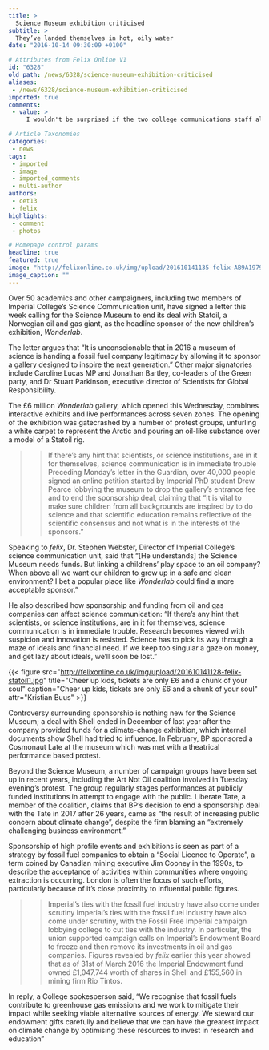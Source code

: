 ```yaml
---
title: >
  Science Museum exhibition criticised
subtitle: >
  They’ve landed themselves in hot, oily water
date: "2016-10-14 09:30:09 +0100"

# Attributes from Felix Online V1
id: "6328"
old_path: /news/6328/science-museum-exhibition-criticised
aliases:
 - /news/6328/science-museum-exhibition-criticised
imported: true
comments:
 - value: >
     I wouldn't be surprised if the two college communications staff also find themselves in a fairly sticky situation given this has led to the college becoming associated with the story.<br>Also probably worth noting that the policy from 2014-15 at Union Council about Fossil Free Imperial actually was voted against as a whole and instead had 3 out of 4 resolves supported individually. Specifically, the Union said it would recognise divestment as a tool, engage with the endowment board and ask the college to create an ethical investment policy. It did not commit to supporting the petition that the policy was recommending. Partially this is because we felt it might not be in the best interests of some of our students (Geologists for instance) to actively oppose some of their main graduate employers. However, the campaign was eligible for (and I believe funded through) our campaigns fund - which is there to help enable all groups of students to organise campaigns about issues that matter to them without committing th

# Article Taxonomies
categories:
 - news
tags:
 - imported
 - image
 - imported_comments
 - multi-author
authors:
 - cet13
 - felix
highlights:
 - comment
 - photos

# Homepage control params
headline: true
featured: true
image: "http://felixonline.co.uk/img/upload/201610141135-felix-AB9A1979-01.jpeg"
image_caption: ""
---
```


Over 50 academics and  other campaigners, including two members of Imperial College’s Science Communication unit, have signed a letter this week calling for the Science Museum to end its deal with Statoil, a Norwegian oil and gas giant, as the headline sponsor of the new children’s exhibition, _Wonderlab_.

The letter argues that “It is unconscionable that in 2016 a museum of science is handing a fossil fuel company legitimacy by allowing it to sponsor a gallery designed to inspire the next generation.” Other major signatories include Caroline Lucas MP and Jonathan Bartley, co-leaders of the Green party, and Dr Stuart Parkinson, executive director of Scientists for Global Responsibility.

The £6 million _Wonderlab_ gallery, which opened this Wednesday, combines interactive exhibits and live performances across seven zones. The opening of the exhibition was gatecrashed by a number of protest groups, unfurling a white carpet to represent the Arctic and pouring an oil-like substance over a model of a Statoil rig.
> > If there’s any hint that scientists, or science institutions, are in it for themselves, science communication is in immediate trouble
Preceding Monday’s letter in the Guardian, over 40,000 people signed an online petition started by Imperial PhD student Drew Pearce lobbying the museum to drop the gallery’s entrance fee and to end the sponsorship deal, claiming that “It is vital to make sure children from all backgrounds are inspired by to do science and that scientific education remains reflective of the scientific consensus and not what is in the interests of the sponsors.”

Speaking to _felix_, Dr. Stephen Webster, Director of Imperial College’s science communication unit, said that “[He understands] the Science Museum needs funds. But linking a childrens’ play space to an oil company? When above all we want our children to grow up in a safe and clean environment? I bet a popular place like _Wonderlab_ could find a more acceptable sponsor.”

He also described how sponsorship and funding from oil and gas companies can affect science communication: “If there’s any hint that scientists, or science institutions, are in it for themselves, science communication is in immediate trouble. Research becomes viewed with suspicion and innovation is resisted. Science has to pick its way through a maze of ideals and financial need. If we keep too singular a gaze on money, and get lazy about ideals, we’ll soon be lost.”

{{< figure src="http://felixonline.co.uk/img/upload/201610141128-felix-statoil1.jpg" title="Cheer up kids, tickets are only £6 and a chunk of your soul" caption="Cheer up kids, tickets are only £6 and a chunk of your soul" attr="Kristian Buus" >}}

Controversy surrounding sponsorship is nothing new for the Science Museum; a deal with Shell ended in December of last year after the company provided funds for a climate-change exhibition, which internal documents show Shell had tried to influence. In February, BP sponsored a Cosmonaut Late at the museum which was met with a theatrical performance based protest.

Beyond the Science Museum, a number of campaign groups have been set up in recent years, including the Art Not Oil coalition involved in Tuesday evening’s protest. The group regularly stages performances at publicly funded institutions in attempt to engage with the public. Liberate Tate, a member of the coalition, claims that BP’s decision to end a sponsorship deal with the Tate in 2017 after 26 years, came as “the result of increasing public concern about climate change”, despite the firm blaming an “extremely challenging business environment.”

Sponsorship of high profile events and exhibitions is seen as part of a strategy by fossil fuel companies to obtain a “Social Licence to Operate”, a term coined by Canadian mining executive Jim Cooney in the 1990s, to describe the acceptance of activities within communities where ongoing extraction is occurring. London is often the focus of such efforts, particularly because of it’s close proximity to influential public figures.
> > Imperial’s ties with the fossil fuel industry have also come under scrutiny
Imperial’s ties with the fossil fuel industry have also come under scrutiny, with the Fossil Free Imperial campaign lobbying college to cut ties with the industry. In particular, the union supported campaign calls on Imperial’s Endowment Board to freeze and then remove its investments in oil and gas companies. Figures revealed by _felix_ earlier this year showed that as of 31st of March 2016 the Imperial Endowment fund owned £1,047,744 worth of shares in Shell and £155,560 in mining firm Rio Tintos.

In reply, a College spokesperson said, “We recognise that fossil fuels contribute to greenhouse gas emissions and we work to mitigate their impact while seeking viable alternative sources of energy.  We steward our endowment gifts carefully and believe that we can have the greatest impact on climate change by optimising these resources to invest in research and education”
